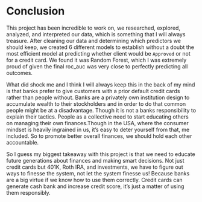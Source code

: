 Conclusion
================


This project has been incredible to work on, we researched, explored,
analyzed, and interpreted our data, which is something that I will
always treasure. After cleaning our data and determining which
predictors we should keep, we created 6 different models to establish
without a doubt the most efficient model at predicting whether client
would be `Approved` or not for a credit card. We found it was Random
Forest, which I was extremely proud of given the final roc_auc was very
close to perfectly predicting all outcomes.

What did shock me and I think I will always keep this in the back of my
mind is that banks prefer to give customers with a prior default credit
cards rather than people without. Banks are a privately own institution
design to accumulate wealth to their stockholders and in order to do
that common people might be at a disadvantage. Though it is not a banks
responsibility to explain their tactics. People as a collective need to
start educating others on managing their own finances.Though in the USA,
where the consumer mindset is heavily ingrained in us, it’s easy to
deter yourself from that, me included. So to promote better overall
finances, we should hold each other accountable.

So I guess my biggest takeaway with this project is that we need to
educate future generations about finances and making smart decisions.
Not just credit cards but 401K, Roth IRA, and investments, we have to
figure out ways to finesse the system, not let the system finesse us!
Because banks are a big virtue if we know how to use them correctly.
Credit cards can generate cash bank and increase credit score, it’s just
a matter of using them responsibly.
